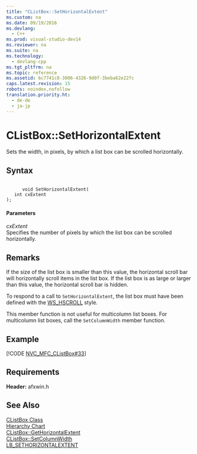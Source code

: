 ```yaml
---
title: "CListBox::SetHorizontalExtent"
ms.custom: na
ms.date: 09/19/2016
ms.devlang: 
  - C++
ms.prod: visual-studio-dev14
ms.reviewer: na
ms.suite: na
ms.technology: 
  - devlang-cpp
ms.tgt_pltfrm: na
ms.topic: reference
ms.assetid: 6c7741c8-3006-4326-9d0f-3beba62e22fc
caps.latest.revision: 15
robots: noindex,nofollow
translation.priority.ht: 
  - de-de
  - ja-jp
---
```

# CListBox::SetHorizontalExtent
Sets the width, in pixels, by which a list box can be scrolled horizontally.  
  
## Syntax  
  
```  
  
      void SetHorizontalExtent(  
   int cxExtent   
);  
```  
  
#### Parameters  
 *cxExtent*  
 Specifies the number of pixels by which the list box can be scrolled horizontally.  
  
## Remarks  
 If the size of the list box is smaller than this value, the horizontal scroll bar will horizontally scroll items in the list box. If the list box is as large or larger than this value, the horizontal scroll bar is hidden.  
  
 To respond to a call to `SetHorizontalExtent`, the list box must have been defined with the [WS_HSCROLL](../vs140/Window-Styles.md) style.  
  
 This member function is not useful for multicolumn list boxes. For multicolumn list boxes, call the `SetColumnWidth` member function.  
  
## Example  
 [!CODE [NVC_MFC_CListBox#33](../CodeSnippet/VS_Snippets_Cpp/NVC_MFC_CListBox#33)]  
  
## Requirements  
 **Header:** afxwin.h  
  
## See Also  
 [CListBox Class](../vs140/CListBox-Class.md)   
 [Hierarchy Chart](../vs140/Hierarchy-Chart.md)   
 [CListBox::GetHorizontalExtent](../vs140/CListBox--GetHorizontalExtent.md)   
 [CListBox::SetColumnWidth](../vs140/CListBox--SetColumnWidth.md)   
 [LB_SETHORIZONTALEXTENT](http://msdn.microsoft.com/library/windows/desktop/bb761344)